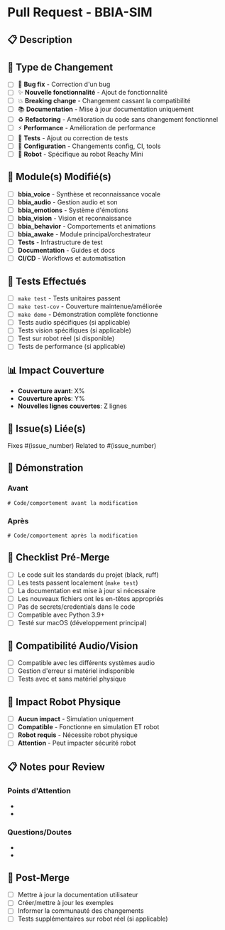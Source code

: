 # Pull Request - BBIA-SIM

## 📋 Description
<!-- Description claire de ce que fait cette PR -->

## 🔄 Type de Changement
<!-- Cocher le type principal -->
- [ ] 🐛 **Bug fix** - Correction d'un bug
- [ ] ✨ **Nouvelle fonctionnalité** - Ajout de fonctionnalité
- [ ] 💥 **Breaking change** - Changement cassant la compatibilité
- [ ] 📚 **Documentation** - Mise à jour documentation uniquement
- [ ] ♻️ **Refactoring** - Amélioration du code sans changement fonctionnel
- [ ] ⚡ **Performance** - Amélioration de performance
- [ ] 🧪 **Tests** - Ajout ou correction de tests
- [ ] 🔧 **Configuration** - Changements config, CI, tools
- [ ] 🤖 **Robot** - Spécifique au robot Reachy Mini

## 🎯 Module(s) Modifié(s)
<!-- Cocher les modules impactés -->
- [ ] **bbia_voice** - Synthèse et reconnaissance vocale
- [ ] **bbia_audio** - Gestion audio et son  
- [ ] **bbia_emotions** - Système d'émotions
- [ ] **bbia_vision** - Vision et reconnaissance
- [ ] **bbia_behavior** - Comportements et animations
- [ ] **bbia_awake** - Module principal/orchestrateur
- [ ] **Tests** - Infrastructure de test
- [ ] **Documentation** - Guides et docs
- [ ] **CI/CD** - Workflows et automatisation

## 🧪 Tests Effectués
<!-- Cocher les tests réalisés -->
- [ ] `make test` - Tests unitaires passent
- [ ] `make test-cov` - Couverture maintenue/améliorée
- [ ] `make demo` - Démonstration complète fonctionne
- [ ] Tests audio spécifiques (si applicable)
- [ ] Tests vision spécifiques (si applicable)
- [ ] Test sur robot réel (si disponible)
- [ ] Tests de performance (si applicable)

## 📊 Impact Couverture
<!-- Informations sur la couverture de tests -->
- **Couverture avant**: X%
- **Couverture après**: Y%
- **Nouvelles lignes couvertes**: Z lignes

## 🔗 Issue(s) Liée(s)
<!-- Référencer les issues liées -->
Fixes #(issue_number)
Related to #(issue_number)

## 📸 Démonstration
<!-- Captures, logs, ou exemples de la fonctionnalité -->

### Avant
```
# Code/comportement avant la modification
```

### Après  
```
# Code/comportement après la modification
```

## 🚦 Checklist Pré-Merge
<!-- OBLIGATOIRE - vérifier avant merge -->
- [ ] Le code suit les standards du projet (black, ruff)
- [ ] Les tests passent localement (`make test`)
- [ ] La documentation est mise à jour si nécessaire
- [ ] Les nouveaux fichiers ont les en-têtes appropriés
- [ ] Pas de secrets/credentials dans le code
- [ ] Compatible avec Python 3.9+
- [ ] Testé sur macOS (développement principal)

## 🎵 Compatibilité Audio/Vision
<!-- Si applicable -->
- [ ] Compatible avec les différents systèmes audio
- [ ] Gestion d'erreur si matériel indisponible
- [ ] Tests avec et sans matériel physique

## 🤖 Impact Robot Physique
<!-- Évaluer l'impact sur Reachy Mini -->
- [ ] **Aucun impact** - Simulation uniquement
- [ ] **Compatible** - Fonctionne en simulation ET robot
- [ ] **Robot requis** - Nécessite robot physique
- [ ] **Attention** - Peut impacter sécurité robot

## 📋 Notes pour Review
<!-- Informations utiles pour le reviewer -->

### Points d'Attention
- 
- 

### Questions/Doutes
- 
- 

## 🚀 Post-Merge
<!-- Actions à faire après merge -->
- [ ] Mettre à jour la documentation utilisateur
- [ ] Créer/mettre à jour les exemples
- [ ] Informer la communauté des changements
- [ ] Tests supplémentaires sur robot réel (si applicable)
